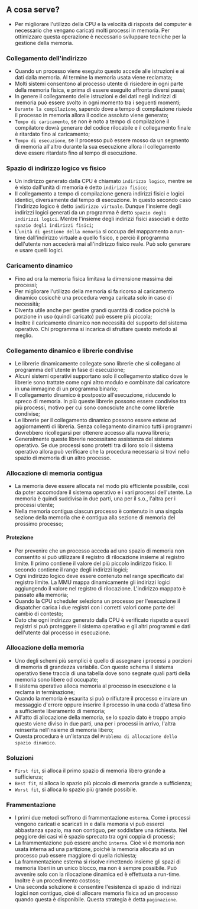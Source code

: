 ## A cosa serve?
- Per migliorare l'utilizzo della CPU e la velocità di risposta del computer è necessario che vengano caricati molti processi in memoria. Per ottimizzare questa operazione è necessario sviluppare tecniche per la gestione della memoria.

### Collegamento dell'indirizzo
- Quando un processo viene eseguito questo accede alle istruzioni e ai dati dalla memoria. Al termine la memoria usata viene reclamata;
- Molti sistemi consentono al processo utente di risiedere in ogni parte della memoria fisica, e prima di essere eseguito affronta diversi passi;
- In genere il collegamento delle istruzioni e dei dati negli indirizzi di memoria può essere svolto in ogni momento tra i seguenti momenti;
- `Durante la compilazione`, sapendo dove a tempo di compilazione risiede il processo in memoria allora il codice assoluto viene generato;
- `Tempo di caricamento`, se non è noto a tempo di compilazione il compilatore dovrà generare del codice rilocabile e il collegamento finale è ritardato fino al caricamento;
- `Tempo di esecuzione`, se il processo può essere mosso da un segmento di memoria all'altro durante la sua esecuzione allora il collegamento deve essere ritardato fino al tempo di esecuzione.

### Spazio di indirizzo logico vs fisico
- Un indirizzo generato dalla CPU è chiamato `indirizzo logico`, mentre se è visto dall'unità di memoria è detto `indirizzo fisico`;
- Il collegamento a tempo di compilazione genera indirizzi fisici e logici identici, diversamente dal tempo di esecuzione. In questo secondo caso l'indirizzo logico è detto `indirizzo virtuale`. Dunque l'insieme degli indirizzi logici generati da un programma è detto `spazio degli indirizzi logici`. Mentre l'insieme degli indirizzi fisici associati è detto `spazio degli indirizzi fisici`;
- L'`unità di gestione della memoria` si occupa del mappamento a run-time dall'indirizzo virtuale a quello fisico, e perciò il programma dell'utente non accederà mai all'indirizzo fisico reale. Può solo generare e usare quelli logici.

### Caricamento dinamico
- Fino ad ora la memoria fisica limitava la dimensione massima dei processi;
- Per migliorare l'utilizzo della memoria si fa ricorso al caricamento dinamico cosicchè una procedura venga caricata solo in caso di necessità;
- Diventa utile anche per gestire grandi quantità di codice poichè la porzione in uso (quindi caricato) può essere più piccola;
- Inoltre il caricamento dinamico non necessità del supporto del sistema operativo. Chi programma si incarica di sfruttare questo metodo al meglio.

### Collegamento dinamico e librerie condivise
- Le librerie dinamicamente collegate sono librerie che si collegano al programma dell'utente in fase di esecuzione;
- Alcuni sistemi operativi supportano solo il collegamento statico dove le librerie sono trattate come ogni altro modulo e combinate dal caricatore in una immagine di un programma binario;
- Il collegamento dinamico è postposto all'esecuzione, riducendo lo spreco di memoria. In più queste librerie possono essere condivise tra più processi, motivo per cui sono conosciute anche come librerie condivise;
- Le librerie per il collegamento dinamico possono essere estese ad aggiornamenti di libreria. Senza collegamento dinamico tutti i programmi dovrebbero ricollegarsi per ottenere accesso alla nuova libreria;
- Generalmente queste librerie necessitano assistenza del sistema operativo. Se due processi sono protetti tra di loro solo il sistema operativo allora può verificare che la procedura necessaria si trovi nello spazio di memoria di un altro processo.


### Allocazione di memoria contigua
- La memoria deve essere allocata nel modo più efficiente possibile, così da poter accomodare il sistema operativo e i vari processi dell'utente. La memoria è quindi suddivisa in due parti, una per il s.o., l'altra per i processi utente;
- Nella memoria contigua ciascun processo è contenuto in una singola sezione della memoria che è contigua alla sezione di memoria del prossimo processo;

#### Protezione
- Per prevenire che un processo acceda ad uno spazio di memoria non consentito si può utilizzare il registro di rilocazione insieme al registro limite. Il primo contiene il valore del più piccolo indirizzo fisico. Il secondo contiene il range degli indirizzi logici;
- Ogni indirizzo logico deve essere contenuto nel range specificato dal registro limite. La MMU mappa dinamicamente gli indirizzi logici aggiungendo il valore nel registro di rilocazione. L'indirizzo mappato è passato alla memoria;
- Quando la CPU scheduler seleziona un processo per l'esecuzione il dispatcher carica i due registri con i corretti valori come parte del cambio di contesto;
- Dato che ogni indirizzo generato dalla CPU è verificato rispetto a questi registri si può proteggere il sistema operativo e gli altri programmi e dati dell'utente dal processo in esecuzione.

### Allocazione della memoria
- Uno degli schemi più semplici è quello di assegnare i processi a porzioni di memoria di grandezza variabile. Con questo schema il sistema operativo tiene traccia di una tabella dove sono segnate quali parti della memoria sono libere od occupate;
- Il sistema operativo alloca memoria al processo in esecuzione e la reclama in terminazione;
- Quando la memoria è esaurita si può o rifiutare il processo e inviare un messaggio d'errore oppure inserire il processo in una coda d'attesa fino a sufficiente liberamento di memoria;
- All'atto di allocazione della memoria, se lo spazio dato è troppo ampio questo viene diviso in due parti, una per i processi in arrivo, l'altra reinserita nell'insieme di memoria libero;
- Questa procedura è un'istanza del `Problema di allocazione dello spazio dinamico`.

### Soluzioni
- `First fit`, si alloca il primo spazio di memoria libero grande a sufficienza;
- `Best fit`, si alloca lo spazio più piccolo di memoria grande a sufficienza;
- `Worst fit`, si alloca lo spazio più grande possibile.

### Frammentazione
- I primi due metodi soffrono di frammentazione `esterna`. Come i processi vengono caricati e scaricati in e dalla memoria vi può esserci abbastanza spazio, ma non contiguo, per soddisfare una richiesta. Nel peggiore dei casi vi è spazio sprecato tra ogni coppia di processi;
- La frammentazione può essere anche `interna`. Cioè vi è memoria non usata interna ad una partizione, poichè la memoria allocata ad un processo può essere maggiore di quella richiesta;
- La frammentazione esterna si risolve rimettendo insieme gli spazi di memoria liberi in un unico blocco, ma non è sempre possibile. Può avvenire solo con la rilocazione dinamica ed è effettuata a run-time. Inoltre è un procedimento costoso;
- Una seconda soluzione è consentire l'esistenza di spazio di indirizzi logici non contiguo, cioè di allocare memoria fisica ad un processo quando questa è disponibile. Questa strategia è detta `paginazione`.